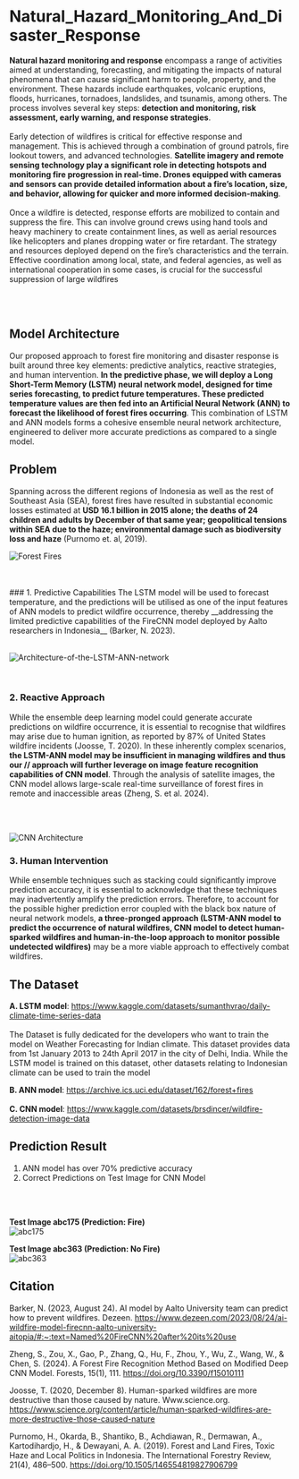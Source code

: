 # Natural_Hazard_Monitoring_And_Disaster_Response


__Natural hazard monitoring and response__ encompass a range of activities aimed at understanding, forecasting, and mitigating the impacts of natural phenomena that can cause significant harm to people, property, and the environment. These hazards include earthquakes, volcanic eruptions, floods, hurricanes, tornadoes, landslides, and tsunamis, among others. The process involves several key steps: __detection and monitoring, risk assessment, early warning, and response strategies__.
<br>
<br>
Early detection of wildfires is critical for effective response and management. This is achieved through a combination of ground patrols, fire lookout towers, and advanced technologies. __Satellite imagery and remote sensing technology play a significant role in detecting hotspots and monitoring fire progression in real-time. Drones equipped with cameras and sensors can provide detailed information about a fire’s location, size, and behavior, allowing for quicker and more informed decision-making__.
<br>
<br>
Once a wildfire is detected, response efforts are mobilized to contain and suppress the fire. This can involve ground crews using hand tools and heavy machinery to create containment lines, as well as aerial resources like helicopters and planes dropping water or fire retardant. The strategy and resources deployed depend on the fire’s characteristics and the terrain. Effective coordination among local, state, and federal agencies, as well as international cooperation in some cases, is crucial for the successful suppression of large wildfires

<br>
<br>

## Model Architecture
Our proposed approach to forest fire monitoring and disaster response is built around three key elements: predictive analytics, reactive strategies, and human intervention.
__In the predictive phase, we will deploy a Long Short-Term Memory (LSTM) neural network model, designed for time series forecasting, to predict future temperatures. These predicted temperature values are then fed into an Artificial Neural Network (ANN) to forecast the likelihood of forest fires occurring__. This combination of LSTM and ANN models forms a cohesive ensemble neural network architecture, engineered to deliver more accurate predictions as compared to a single model.



## Problem

Spanning across the different regions of Indonesia as well as the rest of Southeast Asia (SEA), forest fires have resulted in substantial economic losses estimated at __USD 16.1 billion in 2015 alone; the deaths of 24 children and adults by December of that same year; geopolitical tensions within SEA due to the haze; environmental damage such as biodiversity loss and 
haze__ (Purnomo et. al, 2019). 

![Forest Fires](https://github.com/alexksh2/Natural_Hazard_Monitoring_And_Disaster_Response/assets/138288828/05dadd32-7735-4066-a39b-60fcb5775cfc)


<br>




<br>
### 1. Predictive Capabilities
 The LSTM model will be used to forecast temperature, and the predictions will be utilised as one of the input features of ANN models to predict wildfire occurrence, thereby __addressing the limited predictive capabilities of the FireCNN model deployed by Aalto researchers in Indonesia__ (Barker, N. 2023).

<br>
<br>

![Architecture-of-the-LSTM-ANN-network](https://github.com/alexksh2/Natural_Hazard_Monitoring_And_Disaster_Response/assets/138288828/c2816772-1483-488b-9e96-799851f24e4a)

<br>

### 2. Reactive Approach
While the ensemble deep learning model could generate accurate predictions on wildfire occurrence, it is essential to recognise that wildfires may arise due to human ignition, as reported by 87% of United States wildfire incidents (Joosse, T. 2020). In these inherently complex scenarios, __the LSTM-ANN model may be insufficient in managing wildfires and thus our //
approach will further leverage on image feature recognition capabilities of CNN model__. Through the analysis of satellite images, the CNN model allows large-scale real-time surveillance of forest fires in remote and inaccessible areas (Zheng, S. et al. 2024).


<br>
<br>

![CNN Architecture](https://github.com/alexksh2/Natural_Hazard_Monitoring_And_Disaster_Response/assets/138288828/b48059d2-59aa-4a19-b421-41f21b0996e5)


### 3. Human Intervention
While ensemble techniques such as stacking could significantly improve prediction accuracy, it is essential to acknowledge that these techniques may inadvertently amplify the prediction errors. Therefore, to account for the possible higher prediction error coupled with the black box nature of neural network models, __a three-pronged approach (LSTM-ANN model to predict the occurrence of natural wildfires, CNN model to detect human-sparked wildfires and human-in-the-loop approach to monitor possible undetected wildfires)__ may be a more viable approach to effectively combat wildfires.


## The Dataset

__A. LSTM model__: https://www.kaggle.com/datasets/sumanthvrao/daily-climate-time-series-data 
<br> 
<br>
The Dataset is fully dedicated for the developers who want to train the model on Weather Forecasting for Indian climate. This dataset provides data from 1st January 2013 to 24th April 2017 in the city of Delhi, India.
While the LSTM model is trained on this dataset, other datasets relating to Indonesian climate can be used to train the model

__B. ANN model__: https://archive.ics.uci.edu/dataset/162/forest+fires 
<br> 
<br>
__C. CNN model__: https://www.kaggle.com/datasets/brsdincer/wildfire-detection-image-data <br>


## Prediction Result

1. ANN model has over 70% predictive accuracy
2. Correct Predictions on Test Image for CNN Model

<br>
<br> 

__Test Image abc175 (Prediction: Fire)__ <br>
![abc175](https://github.com/alexksh2/Natural_Hazard_Monitoring_And_Disaster_Response/assets/138288828/2eec62f5-c8d6-4f4a-ba7f-f9e044bc60bf)

__Test Image abc363 (Prediction: No Fire)__ <br>
![abc363](https://github.com/alexksh2/Natural_Hazard_Monitoring_And_Disaster_Response/assets/138288828/ed4d72bb-69a4-4559-9cab-d1a6e899a4f4)



## Citation
Barker, N. (2023, August 24). AI model by Aalto University team can predict how to prevent wildfires. Dezeen. https://www.dezeen.com/2023/08/24/ai-wildfire-model-firecnn-aalto-university-aitopia/#:~:text=Named%20FireCNN%20after%20its%20use <br>

Zheng, S., Zou, X., Gao, P., Zhang, Q., Hu, F., Zhou, Y., Wu, Z., Wang, W., & Chen, S. (2024). A Forest Fire Recognition Method Based on Modified Deep CNN Model. Forests, 15(1), 111. https://doi.org/10.3390/f15010111 <br>

Joosse, T. (2020, December 8). Human-sparked wildfires are more destructive than those caused by nature. Www.science.org. https://www.science.org/content/article/human-sparked-wildfires-are-more-destructive-those-caused-nature <br>


Purnomo, H., Okarda, B., Shantiko, B., Achdiawan, R., Dermawan, A., Kartodihardjo, H., & Dewayani, A. A. (2019). Forest and Land Fires, Toxic Haze and Local Politics in  Indonesia. The International Forestry Review, 21(4), 486–500.  https://doi.org/10.1505/146554819827906799 <br>
